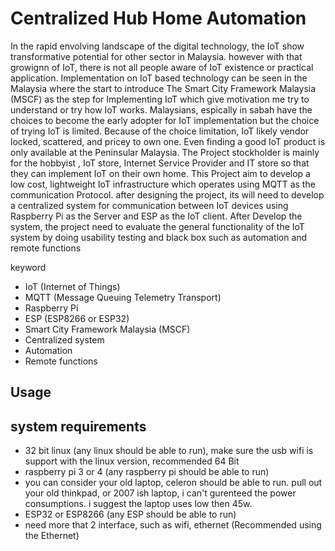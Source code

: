 # Centralized Hub Home Automation

In the rapid envolving landscape of the digital technology, the IoT show transformative potential for other sector in Malaysia. however with that growignn of IoT, there is not all people aware of IoT existence or practical application. Implementation on IoT based technology can be seen in the Malaysia where the start to introduce The Smart City Framework Malaysia (MSCF) as the step for Implementing IoT which give motivation me try to understand or try how IoT works. Malaysians, espically in sabah have the choices to become the early adopter for IoT implementation but the choice of trying IoT is limited. Because of the choice limitation, IoT likely vendor locked, scattered, and pricey to own one. Even finding a good IoT product is only available at the Peninsular Malaysia. The Project stockholder is mainly for the hobbyist , IoT store, Internet Service Provider and IT store so that they can implement IoT on their own home. This Project aim to develop a low cost, lightweight IoT infrastructure which operates using MQTT as the communication Protocol. after designing the project, its will need to develop a centralized system for communication between IoT devices using Raspberry Pi as the Server and ESP as the IoT client. After Develop the system, the project need to evaluate the general functionality of the IoT system by doing usability testing and black box such as automation and remote functions  


keyword 
- IoT (Internet of Things)
- MQTT (Message Queuing Telemetry Transport)
- Raspberry Pi
- ESP (ESP8266 or ESP32)
- Smart City Framework Malaysia (MSCF)
- Centralized system
- Automation
- Remote functions


## Usage


## system requirements
- 32 bit linux (any linux should be able to run), make sure the usb wifi is support with the linux version, recommended 64 Bit
- raspberry pi 3 or 4 (any raspberry pi should be able to run)
- you can consider your old laptop, celeron should be able to run. pull out your old thinkpad, or 2007 ish laptop, i can't gurenteed the power consumptions. i suggest the laptop uses low then 45w. 
- ESP32 or ESP8266 (any ESP should be able to run)
- need more that 2 interface, such as wifi, ethernet (Recommended using the Ethernet)



